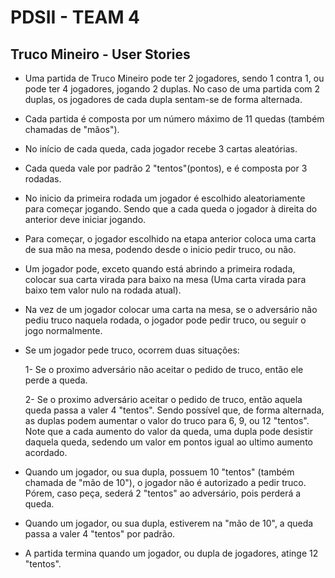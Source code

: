 # PDSII - TEAM 4

## Truco Mineiro - User Stories

- Uma partida de Truco Mineiro pode ter 2 jogadores, sendo 1 contra 1, ou pode ter 4 jogadores, jogando 2 duplas. No caso de uma partida com 2 duplas, os jogadores de cada dupla sentam-se de forma alternada.

- Cada partida é composta por um número máximo de 11 quedas (também chamadas de "mãos").

- No início de cada queda, cada jogador recebe 3 cartas aleatórias.

- Cada queda vale por padrão 2 "tentos"(pontos), e é composta por 3 rodadas.

- No inicio da primeira rodada um jogador é escolhido aleatoriamente para começar jogando. Sendo que a cada queda o jogador à direita do anterior deve iniciar jogando.

- Para começar, o jogador escolhido na etapa anterior coloca uma carta de sua mão na mesa, podendo desde o inicio pedir truco, ou não.

- Um jogador pode, exceto quando está abrindo a primeira rodada, colocar sua carta virada para baixo na mesa (Uma carta virada para baixo tem valor nulo na rodada atual). 

- Na vez de um jogador colocar uma carta na mesa, se o adversário não pediu truco naquela rodada, o jogador pode pedir truco, ou seguir o jogo normalmente. 

- Se um jogador pede truco, ocorrem duas situações:
	
	1- Se o proximo adversário não aceitar o pedido de truco, então ele perde a queda.
  
	2- Se o proximo adversário  aceitar o pedido de truco, então aquela queda passa a valer 4 "tentos". Sendo possível que, de forma alternada, as duplas podem aumentar o valor do truco para 6, 9, ou 12 "tentos". Note que a cada aumento do valor da queda, uma dupla pode desistir daquela queda, sedendo um valor em pontos igual ao ultimo aumento acordado.

- Quando um jogador, ou sua dupla, possuem 10 "tentos" (também chamada de "mão de 10"), o jogador não é autorizado a pedir truco. Pórem, caso peça, sederá 2 "tentos" ao adversário, pois perderá a queda.

- Quando um jogador, ou sua dupla, estiverem na "mão de 10", a queda passa a valer 4 "tentos" por padrão.

- A partida termina quando um jogador, ou dupla de jogadores, atinge 12 "tentos".

